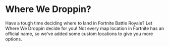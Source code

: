 # Where We Droppin?

Have a tough time deciding where to land in Fortnite Battle Royale? Let Where We Droppin decide for you! Not every map location in Fortnite has an official name, so we've added some custom locations to give you more options.
